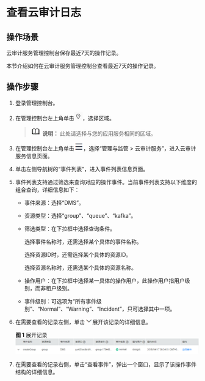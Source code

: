 # 查看云审计日志<a name="kafka-ug-180418003"></a>

## 操作场景<a name="section5470822195238"></a>

云审计服务管理控制台保存最近7天的操作记录。

本节介绍如何在云审计服务管理控制台查看最近7天的操作记录。

## 操作步骤<a name="section6300091795238"></a>

1.  登录管理控制台。
2.  在管理控制台左上角单击![](figures/icon-region.png)，选择区域。

    >![](public_sys-resources/icon-note.gif) **说明：** 
    >此处请选择与您的应用服务相同的区域。

3.  在管理控制台左上角单击![](figures/icon-list.png)，选择“管理与监管 \> 云审计服务”，进入云审计服务信息页面。
4.  单击左侧导航树的“事件列表”，进入事件列表信息页面。
5.  事件列表支持通过筛选来查询对应的操作事件。当前事件列表支持以下维度的组合查询，详细信息如下：
    -   事件来源：选择“DMS”。
    -   资源类型：选择“group”、“queue”、“kafka”。
    -   筛选类型：在下拉框中选择查询条件。

        选择事件名称时，还需选择某个具体的事件名称。

        选择资源ID时，还需选择某个具体的资源ID。

        选择资源名称时，还需选某个具体的资源名称。

    -   操作用户：在下拉框中选择某一具体的操作用户，此操作用户指用户级别，而非租户级别。
    -   事件级别：可选项为“所有事件级别”、“Normal”、“Warning”、“Incident”，只可选择其中一项。

6.  在需要查看的记录左侧，单击![](figures/icon-down.png)展开该记录的详细信息。

    **图 1**  展开记录<a name="fig4207614613"></a>  
    ![](figures/展开记录.png "展开记录")

7.  在需要查看的记录右侧，单击“查看事件”，弹出一个窗口，显示了该操作事件结构的详细信息。

